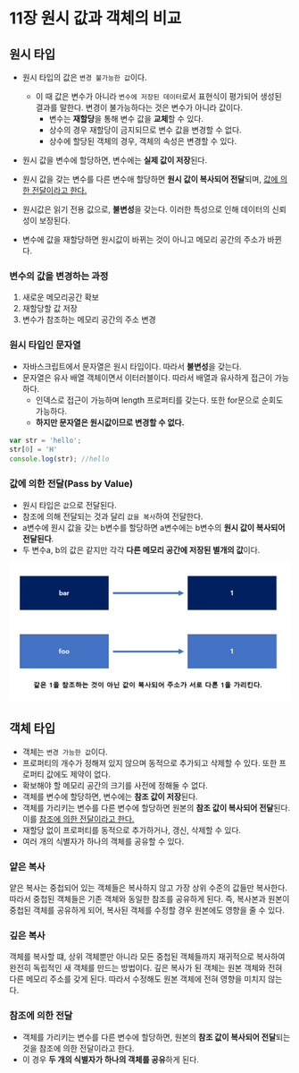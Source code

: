 # 11장 원시 값과 객체의 비교

## 원시 타입
- 원시 타입의 값은 `변경 불가능한 값`이다.
    - 이 때 값은 변수가 아니라 `변수에 저장된 데이터`로서 표현식이 평가되어 생성된 결과를 말한다. 변경이 불가능하다는 것은 변수가 아니라 값이다.
        - 변수는 **재할당**을 통해 변수 값을 **교체**할 수 있다.
        - 상수의 경우 재할당이 금지되므로 변수 값을 변경할 수 없다.
        - 상수에 할당된 객체의 경우, 객체의 속성은 변경할 수 있다.
    
- 원시 값을 변수에 할당하면, 변수에는 **실제 값이 저장**된다.
- 원시 값을 갖는 변수를 다른 변수애 할당하면 **원시 값이 복사되어 전달**되며, <ins>값에 의한 전달이라고 한다.</ins>
- 원시값은 읽기 전용 값으로, **불변성**을 갖는다. 이러한 특성으로 인해 데이터의 신뢰성이 보장된다.
- 변수에 값을 재할당하면 원시값이 바뀌는 것이 아니고 메모리 공간의 주소가 바뀐다.

### 변수의 값을 변경하는 과정
1. 새로운 메모리공간 확보
2. 재할당할 값 저장
3. 변수가 참조하는 메모리 공간의 주소 변경

### 원시 타입인 문자열
- 자바스크립트에서 문자열은 원시 타입이다. 따라서 **불변성**을 갖는다.
- 문자열은 유사 배열 객체이면서 이터러블이다. 따라서 배열과 유사하게 접근이 가능하다.
    - 인덱스로 접근이 가능하며 length 프로퍼티를 갖는다. 또한 for문으로 순회도 가능하다.
    - **하지만 문자열은 원시값이므로 변경할 수 없다.** 

```javascript
var str = 'hello';
str[0] = 'H'
console.log(str); //hello
```

### 값에 의한 전달(Pass by Value)
- 원시 타입은 `값`으로 전달된다.
- 참조에 의해 전달되는 것과 달리 `값을 복사`하여 전달한다.
- a변수에 원시 값을 갖는 b변수를 할당하면 a변수에는 b변수의 **원시 값이 복사되어 전달된다**.
- 두 변수a, b의 값은 같지만 각각 **다른 메모리 공간에 저장된 별개의 값**이다.

![alt text](image-1.png)


## 객체 타입
- 객체는 `변경 가능한 값`이다.
- 프로퍼티의 개수가 정해져 있지 않으며 동적으로 추가되고 삭제할 수 있다. 또한 프로퍼티 값에도 제약이 없다.
- 확보해야 할 메모리 공간의 크기를 사전에 정해둘 수 없다.
- 객체를 변수에 할당하면, 변수에는 **참조 값이 저장**된다.
- 객체를 가리키는 변수를 다른 변수에 할당하면 원본의 **참조 값이 복사되어 전달**된다. 이를 <ins>참조에 의한 전달이라고 한다.</ins>
- 재할당 없이 프로퍼티를 동적으로 추가하거나, 갱신, 삭제할 수 있다.
- 여러 개의 식별자가 하나의 객체를 공유할 수 있다.

### 얕은 복사
얕은 복사는 중첩되어 있는 객체들은 복사하지 않고 가장 상위 수준의 값들만 복사한다. 따라서 중첩된 객체들은 기존 객체와 동일한 참조를 공유하게 된다. 즉, 복사본과 원본이 중첩된 객체를 공유하게 되어, 복사된 객체를 수정할 경우 원본에도 영향을 줄 수 있다.


### 깊은 복사
객체를 복사할 떄, 상위 객체뿐만 아니라 모든 중첩된 객체들까지 재귀적으로 복사하여 완전히 독립적인 새 객체를 만드는 방법이다. 깊은 복사가 된 객체는 원본 객체와 전혀 다른 메모리 주소를 갖게 된다. 따라서 수정해도 원본 객체에 전혀 영향을 미치지 않는다.


### 참조에 의한 전달
- 객체를 가리키는 변수를 다른 변수에 할당하면, 원본의 **참조 값이 복사되어 전달**되는 것을 참조에 의한 전달이라고 한다.
- 이 경우 **두 개의 식별자가 하나의 객체를 공유**하게 된다.

